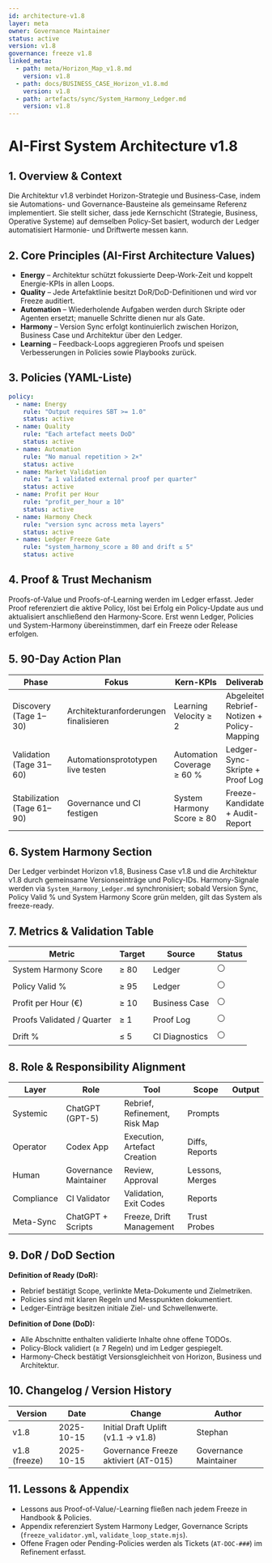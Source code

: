 ```yaml
---
id: architecture-v1.8
layer: meta
owner: Governance Maintainer
status: active
version: v1.8
governance: freeze v1.8
linked_meta:
  - path: meta/Horizon_Map_v1.8.md
    version: v1.8
  - path: docs/BUSINESS_CASE_Horizon_v1.8.md
    version: v1.8
  - path: artefacts/sync/System_Harmony_Ledger.md
    version: v1.8
---
```


# AI-First System Architecture v1.8

## 1. Overview & Context
Die Architektur v1.8 verbindet Horizon-Strategie und Business-Case, indem sie Automations- und Governance-Bausteine als gemeinsame Referenz implementiert. Sie stellt sicher, dass jede Kernschicht (Strategie, Business, Operative Systeme) auf demselben Policy-Set basiert, wodurch der Ledger automatisiert Harmonie- und Driftwerte messen kann.

## 2. Core Principles (AI-First Architecture Values)
- **Energy** – Architektur schützt fokussierte Deep-Work-Zeit und koppelt Energie-KPIs in allen Loops.
- **Quality** – Jede Artefaktlinie besitzt DoR/DoD-Definitionen und wird vor Freeze auditiert.
- **Automation** – Wiederholende Aufgaben werden durch Skripte oder Agenten ersetzt; manuelle Schritte dienen nur als Gate.
- **Harmony** – Version Sync erfolgt kontinuierlich zwischen Horizon, Business Case und Architektur über den Ledger.
- **Learning** – Feedback-Loops aggregieren Proofs und speisen Verbesserungen in Policies sowie Playbooks zurück.

## 3. Policies (YAML-Liste)
```yaml
policy:
  - name: Energy
    rule: "Output requires SBT >= 1.0"
    status: active
  - name: Quality
    rule: "Each artefact meets DoD"
    status: active
  - name: Automation
    rule: "No manual repetition > 2×"
    status: active
  - name: Market Validation
    rule: "≥ 1 validated external proof per quarter"
    status: active
  - name: Profit per Hour
    rule: "profit_per_hour ≥ 10"
    status: active
  - name: Harmony Check
    rule: "version sync across meta layers"
    status: active
  - name: Ledger Freeze Gate
    rule: "system_harmony_score ≥ 80 and drift ≤ 5"
    status: active
```

## 4. Proof & Trust Mechanism
Proofs-of-Value und Proofs-of-Learning werden im Ledger erfasst. Jeder Proof referenziert die aktive Policy, löst bei Erfolg ein Policy-Update aus und aktualisiert anschließend den Harmony-Score. Erst wenn Ledger, Policies und System-Harmony übereinstimmen, darf ein Freeze oder Release erfolgen.

## 5. 90-Day Action Plan
| Phase | Fokus | Kern-KPIs | Deliverables |
| --- | --- | --- | --- |
| Discovery (Tage 1–30) | Architekturanforderungen finalisieren | Learning Velocity ≥ 2 | Abgeleitete Rebrief-Notizen + Policy-Mapping |
| Validation (Tage 31–60) | Automationsprototypen live testen | Automation Coverage ≥ 60 % | Ledger-Sync-Skripte + Proof Logs |
| Stabilization (Tage 61–90) | Governance und CI festigen | System Harmony Score ≥ 80 | Freeze-Kandidaten + Audit-Report |

## 6. System Harmony Section
Der Ledger verbindet Horizon v1.8, Business Case v1.8 und die Architektur v1.8 durch gemeinsame Versionseinträge und Policy-IDs. Harmony-Signale werden via `System_Harmony_Ledger.md` synchronisiert; sobald Version Sync, Policy Valid % und System Harmony Score grün melden, gilt das System als freeze-ready.

## 7. Metrics & Validation Table
| Metric | Target | Source | Status |
| --- | --- | --- | --- |
| System Harmony Score | ≥ 80 | Ledger | ⚪ |
| Policy Valid % | ≥ 95 | Ledger | ⚪ |
| Profit per Hour (€) | ≥ 10 | Business Case | ⚪ |
| Proofs Validated / Quarter | ≥ 1 | Proof Log | ⚪ |
| Drift % | ≤ 5 | CI Diagnostics | ⚪ |

## 8. Role & Responsibility Alignment
| Layer | Role | Tool | Scope | Output |
| --- | --- | --- | --- | --- |
| Systemic | ChatGPT (GPT-5) | Rebrief, Refinement, Risk Map | Prompts |  |
| Operator | Codex App | Execution, Artefact Creation | Diffs, Reports |  |
| Human | Governance Maintainer | Review, Approval | Lessons, Merges |  |
| Compliance | CI Validator | Validation, Exit Codes | Reports |  |
| Meta-Sync | ChatGPT + Scripts | Freeze, Drift Management | Trust Probes |  |

## 9. DoR / DoD Section
**Definition of Ready (DoR):**
- Rebrief bestätigt Scope, verlinkte Meta-Dokumente und Zielmetriken.
- Policies sind mit klaren Regeln und Messpunkten dokumentiert.
- Ledger-Einträge besitzen initiale Ziel- und Schwellenwerte.

**Definition of Done (DoD):**
- Alle Abschnitte enthalten validierte Inhalte ohne offene TODOs.
- Policy-Block validiert (≥ 7 Regeln) und im Ledger gespiegelt.
- Harmony-Check bestätigt Versionsgleichheit von Horizon, Business und Architektur.

## 10. Changelog / Version History
| Version | Date | Change | Author |
| --- | --- | --- | --- |
| v1.8 | 2025-10-15 | Initial Draft Uplift (v1.1 → v1.8) | Stephan |
| v1.8 (freeze) | 2025-10-15 | Governance Freeze aktiviert (AT-015) | Governance Maintainer |

## 11. Lessons & Appendix

- Lessons aus Proof-of-Value/-Learning fließen nach jedem Freeze in Handbook & Policies.
- Appendix referenziert System Harmony Ledger, Governance Scripts (`freeze_validator.yml`, `validate_loop_state.mjs`).
- Offene Fragen oder Pending-Policies werden als Tickets (`AT-DOC-###`) im Refinement erfasst.
